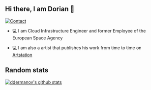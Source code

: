 ## Hi there, I am Dorian 👋

[![Contact](https://img.shields.io/badge/Contact-&#128231;-blue.svg)](mailto:dorian.dermanovic@outlook.com)

* 💻 I am Cloud Infrastructure Engineer and former Employee of the European Space Agency

* 💻 I am also a artist that publishes his work from time to time on [Artstation]([https://bethesda.net/](https://www.artstation.com/aliiusthebearded))


## Random stats

[![ddermanov's github stats](https://github-readme-stats.vercel.app/api?username=ddermanov&count_private=true&show=reviews,discussions_started,discussions_answered,prs_merged,prs_merged_percentage,include_all_commits=true&theme=tokyonight)](https://github.com/anuraghazra/github-readme-stats)
